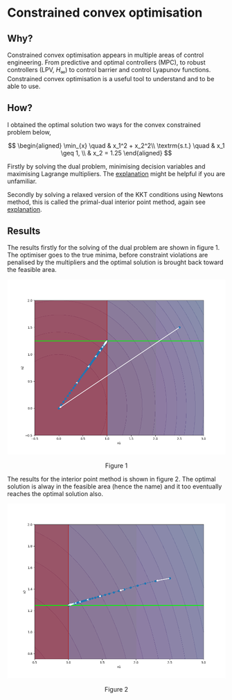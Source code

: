 # Constrained convex optimisation

## Why?
Constrained convex optimisation appears in multiple areas of control engineering. From predictive and optimal controllers (MPC), to robust controllers (LPV, $H_{\infty}$) to control barrier and control Lyapunov functions. Constrained convex optimisation is a useful tool to understand and to be able to use. 

## How?
I obtained the optimal solution two ways for the convex constrained problem below,

$$
\begin{aligned}
    \min_{x} \quad & x_1^2 + x_2^2\\
    \textrm{s.t.} \quad & x_1 \geq 1, \\
    & x_2 = 1.25
\end{aligned}
$$

Firstly by solving the dual problem, minimising decision variables and maximising Lagrange multipliers. The [explanation](https://github.com/keatinl1/Constrained-Convex-Optimisation/blob/main/writeup.pdf) might be helpful if you are unfamiliar. 

Secondly by solving a relaxed version of the KKT conditions using Newtons method, this is called the primal-dual interior point method, again see [explanation](https://github.com/keatinl1/Constrained-Convex-Optimisation/blob/main/writeup.pdf).

## Results
The results firstly for the solving of the dual problem are shown in figure 1. The optimiser goes to the true minima, before constraint violations are penalised by the multipliers and the optimal solution is brought back toward the feasible area. 

![alt text](https://raw.githubusercontent.com/keatinl1/Constrained-Convex-Optimisation/refs/heads/main/figures/solve_dual.png)
<p align="center">
Figure 1
</p>

The results for the interior point method is shown in figure 2. The optimal solution is alway in the feasible area (hence the name) and it too eventually reaches the optimal solution also.

![alt text](https://raw.githubusercontent.com/keatinl1/Constrained-Convex-Optimisation/refs/heads/main/figures/interior_point.png)
<p align="center">
Figure 2
</p>

